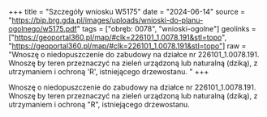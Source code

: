 +++
title = "Szczegóły wniosku W5175"
date = "2024-06-14"
source = "https://bip.brg.gda.pl/images/uploads/wnioski-do-planu-ogolnego/w5175.pdf"
tags = ["obręb: 0078", "wnioski-ogolne"]
geolinks = ["https://geoportal360.pl/map/#clk=226101_1.0078.191&stl=topo", "https://geoportal360.pl/map/#clk=226101_1.0078.191&stl=topo"]
raw = "Wnoszę o niedopuszczenie do zabudowy na działce nr 226101_1.0078.191. Wnoszę by teren przeznaczyć na zieleń urządzoną lub naturalną (dziką), z utrzymaniem i ochroną 'R', istniejącego drzewostanu. "
+++

Wnoszę o niedopuszczenie do zabudowy na działce nr 226101_1.0078.191. Wnoszę
by teren przeznaczyć na zieleń urządzoną lub naturalną (dziką), z utrzymaniem i ochroną
"R",
istniejącego drzewostanu.



